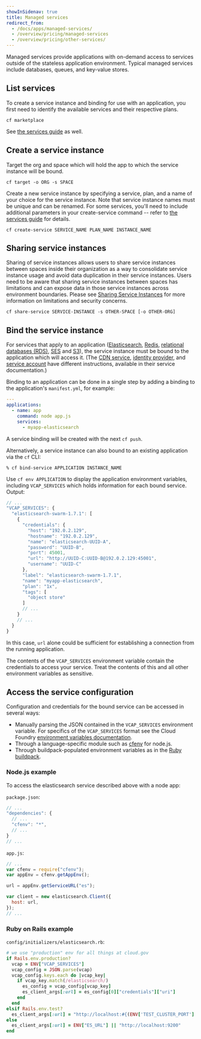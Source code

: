 ```yaml
---
showInSidenav: true
title: Managed services
redirect_from:
  - /docs/apps/managed-services/
  - /overview/pricing/managed-services
  - /overview/pricing/other-services/
---
```


Managed services provide applications with on-demand access to services outside of the stateless application environment. Typical managed services include databases, queues, and key-value stores.

## List services

To create a service instance and binding for use with an application, you first need to identify the available services and their respective plans.

```shell
cf marketplace
```

See [the services guide](/docs/services/intro) as well.

## Create a service instance

Target the org and space which will hold the app to which the service instance will be bound.

```shell
cf target -o ORG -s SPACE
```

Create a new service instance by specifying a service, plan, and a name of your choice for the service instance. Note that service instance names must be unique and can be renamed. For some services, you'll need to include additional parameters in your create-service command -- refer to [the services guide](/docs/services/intro) for details.

```shell
cf create-service SERVICE_NAME PLAN_NAME INSTANCE_NAME
```

## Sharing service instances

Sharing of service instances allows users to share service instances between spaces inside their organization as a way to consolidate service instance usage and avoid data duplication in their service instances. Users need to be aware that sharing service instances between spaces has limitations and can expose data in those service instances across environment boundaries. Please see [Sharing Service Instances](https://docs.cloudfoundry.org/devguide/services/sharing-instances.html) for more information on limitations and security concerns.

```shell
cf share-service SERVICE-INSTANCE -s OTHER-SPACE [-o OTHER-ORG]
```

## Bind the service instance

For services that apply to an application ([Elasticsearch](/docs/services/aws-elasticsearch), [Redis](/docs/services/aws-elasticache), [relational databases (RDS)](/docs/services/relational-database), [SES](/docs/services/aws-ses) and [S3](/docs/services/s3)), the service instance must be bound to the application which will access it. (The [CDN service](/docs/services/cdn-route), [identity provider](/docs/services/cloud-gov-identity-provider), and [service account](/docs/services/cloud-gov-service-account) have different instructions, available in their service documentation.)

Binding to an application can be done in a single step by adding a binding to the application's `manifest.yml`, for example:

```yaml
---
applications:
  - name: app
    command: node app.js
    services:
      - myapp-elasticsearch
```

A service binding will be created with the next `cf push`.

Alternatively, a service instance can also bound to an existing application via the `cf` CLI:

```shell
% cf bind-service APPLICATION INSTANCE_NAME
```

Use `cf env APPLICATION` to display the application environment variables, including `VCAP_SERVICES` which holds information for each bound service. Output:

```javascript
// ...
"VCAP_SERVICES": {
  "elasticsearch-swarm-1.7.1": [
    {
      "credentials": {
        "host": "192.0.2.129",
        "hostname": "192.0.2.129",
        "name": "elasticsearch-UUID-A",
        "password": "UUID-B",
        "port": 45001,
        "url": "http://UUID-C:UUID-B@192.0.2.129:45001",
        "username": "UUID-C"
      },
      "label": "elasticsearch-swarm-1.7.1",
      "name": "myapp-elasticsearch",
      "plan": "1x",
      "tags": [
        "object store"
      ]
      // ...
    }
    // ...
  }
}
```

In this case, `url` alone could be sufficient for establishing a connection from the running application.

The contents of the `VCAP_SERVICES` environment variable contain the credentials to access your service. Treat the contents of this and all other environment variables as sensitive.

## Access the service configuration

Configuration and credentials for the bound service can be accessed in several ways:

- Manually parsing the JSON contained in the `VCAP_SERVICES` environment variable. For specifics of the `VCAP_SERVICES` format see the Cloud Foundry [environment variables documentation](http://docs.cloudfoundry.org/devguide/deploy-apps/environment-variable.html#VCAP-SERVICES).
- Through a language-specific module such as [cfenv](https://www.npmjs.org/package/cfenv) for node.js.
- Through buildpack-populated environment variables as in the [Ruby buildpack](http://docs.cloudfoundry.org/buildpacks/ruby/ruby-service-bindings.html#vcap-services-defines-database-url).

### Node.js example

To access the elasticsearch service described above with a node app:

`package.json`:

```javascript
// ...
"dependencies": {
  // ...
  "cfenv": "*",
  // ...
}
// ...
```

`app.js`:

```javascript
// ...
var cfenv = require("cfenv");
var appEnv = cfenv.getAppEnv();

url = appEnv.getServiceURL("es");

var client = new elasticsearch.Client({
  host: url,
});
// ...
```

### Ruby on Rails example

`config/initializers/elasticsearch.rb`:

```ruby
# we use "production" env for all things at cloud.gov
if Rails.env.production?
  vcap = ENV["VCAP_SERVICES"]
  vcap_config = JSON.parse(vcap)
  vcap_config.keys.each do |vcap_key|
    if vcap_key.match(/elasticsearch/)
      es_config = vcap_config[vcap_key]
      es_client_args[:url] = es_config[0]["credentials"]["uri"]
    end
  end
elsif Rails.env.test?
  es_client_args[:url] = "http://localhost:#{(ENV['TEST_CLUSTER_PORT'] || 9250)}"
else
  es_client_args[:url] = ENV["ES_URL"] || "http://localhost:9200"
end
```
